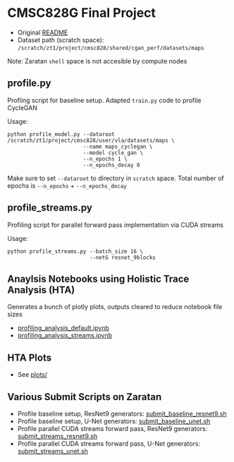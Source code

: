 # CMSC828G Final Project

+ Original [README](original_README.md)
+ Dataset path (scratch space): `/scratch/zt1/project/cmsc828/shared/cgan_perf/datasets/maps`

Note: Zaratan `shell` space is not accesible by compute nodes

## profile.py
Profling script for baseline setup. Adapted `train.py` code to profile CycleGAN

Usage:
```
python profile_model.py --dataroot /scratch/zt1/project/cmsc828/user/vla/datasets/maps \
                        --name maps_cyclegan \
                        --model cycle_gan \
                        --n_epochs 1 \
                        --n_epochs_decay 0
```

Make sure to set `--dataroot` to directory in `scratch` space. Total number of epochs is `--n_epochs` + `--n_epochs_decay`

## profile_streams.py
Profiling script for parallel forward pass implementation via CUDA streams

Usage:
```
python profile_streams.py --batch_size 16 \
                          --netG resnet_9blocks
```

## Anaylsis Notebooks using Holistic Trace Analysis (HTA)
Generates a bunch of plotly plots, outputs cleared to reduce notebook file sizes
+ [profiling_analysis_default.ipynb](profiling_analysis_default.ipynb)
+ [profiling_analysis_streams.ipynb](profiling_analysis_streams.ipynb)

## HTA Plots
+ See [plots/](plots/)

## Various Submit Scripts on Zaratan
+ Profile baseline setup, ResNet9 generators: [submit_baseline_resnet9.sh](submit_baseline_resnet9.sh)
+ Profile baseline setup, U-Net generators: [submit_baseline_unet.sh](submit_baseline_unet.sh)
+ Profile parallel CUDA streams forward pass, ResNet9 generators: [submit_streams_resnet9.sh](submit_streams_resnet9.sh)
+ Profile parallel CUDA streams forward pass, U-Net generators: [submit_streams_unet.sh](submit_streams_unet.sh)
